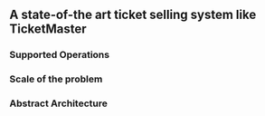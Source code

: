 ## A state-of-the art ticket selling system like TicketMaster

### Supported Operations

### Scale of the problem

### Abstract Architecture
